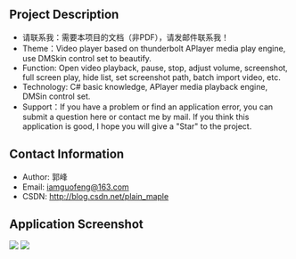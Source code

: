 Project Description
-------
* 请联系我：需要本项目的文档（非PDF），请发邮件联系我！
* Theme：Video player based on thunderbolt APlayer media play engine, use DMSkin control set to beautify.
* Function: Open video playback, pause, stop, adjust volume, screenshot, full screen play, hide list, set screenshot path, batch import video, etc.
* Technology: C# basic knowledge, APlayer media playback engine, DMSin control set.
* Support：If you have a problem or find an application error, you can submit a question here or contact me by mail. If you think this application is good, I hope you will give a "Star" to the project.

Contact Information
-------
* Author: 郭峰
* Email: iamguofeng@163.com 
* CSDN: http://blog.csdn.net/plain_maple

Application Screenshot
-------
<img src="https://github.com/iamguofeng/CSharpPlayer/raw/master/截图/1.png"  />
<img src="https://github.com/iamguofeng/CSharpPlayer/raw/master/截图/2.png"  />
